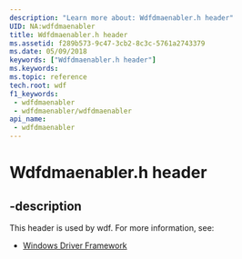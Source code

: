 ```yaml
---
description: "Learn more about: Wdfdmaenabler.h header"
UID: NA:wdfdmaenabler
title: Wdfdmaenabler.h header
ms.assetid: f289b573-9c47-3cb2-8c3c-5761a2743379
ms.date: 05/09/2018
keywords: ["Wdfdmaenabler.h header"]
ms.keywords: 
ms.topic: reference
tech.root: wdf
f1_keywords:
 - wdfdmaenabler
 - wdfdmaenabler/wdfdmaenabler
api_name:
 - wdfdmaenabler
---
```


# Wdfdmaenabler.h header


## -description

This header is used by wdf. For more information, see:

- [Windows Driver Framework](../_wdf/index.md)

